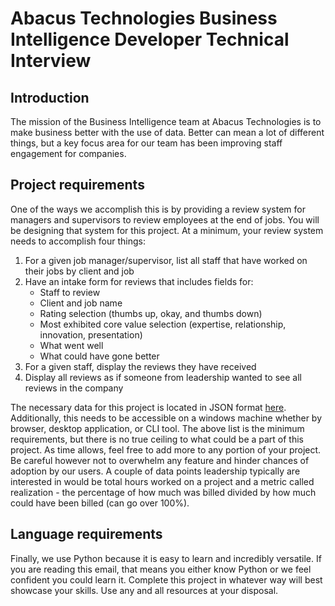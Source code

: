 # Abacus Technologies Business Intelligence Developer Technical Interview

## Introduction

The mission of the Business Intelligence team at Abacus Technologies is to make business better with the use of data. Better can mean a lot of different things, but a key focus area for our team has been improving staff engagement for companies.

## Project requirements
One of the ways we accomplish this is by providing a review system for managers and supervisors to review employees at the end of jobs. You will be designing that system for this project. At a minimum, your review system needs to accomplish four things:

1. For a given job manager/supervisor, list all staff that have worked on their jobs by client and job
2. Have an intake form for reviews that includes fields for:
    * Staff to review
    * Client and job name
    * Rating selection (thumbs up, okay, and thumbs down)
    * Most exhibited core value selection (expertise, relationship, innovation, presentation)
    * What went well
    * What could have gone better
3. For a given staff, display the reviews they have received
4. Display all reviews as if someone from leadership wanted to see all reviews in the company

The necessary data for this project is located in JSON format [here](#). Additionally, this needs to be accessible on a windows machine whether by browser, desktop application, or CLI tool. The above list is the minimum requirements, but there is no true ceiling to what could be a part of this project. As time allows, feel free to add more to any portion of your project. Be careful however not to overwhelm any feature and hinder chances of adoption by our users. A couple of data points leadership typically are interested in would be total hours worked on a project and a metric called realization - the percentage of how much was billed divided by how much could have been billed (can go over 100%).

## Language requirements
Finally, we use Python because it is easy to learn and incredibly versatile. If you are reading this email, that means you either know Python or we feel confident you could learn it. Complete this project in whatever way will best showcase your skills. Use any and all resources at your disposal.